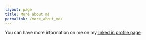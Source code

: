 ```yaml
---
layout: page
title: More about me
permalink: /more_about_me/
---
```


You can have more information on me on my [linked in profile page](https://fr.linkedin.com/pub/nicolas-carrier/99/791/b3b)
